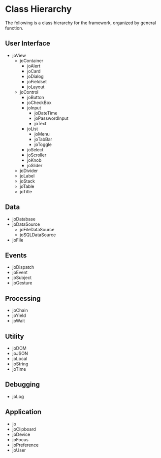 Class Hierarchy
===============

The following is a class hierarchy for the framework, organized
by general function.

User Interface
--------------

* joView
	* joContainer
		* joAlert
		* joCard
		* joDialog
		* joFieldset
		* joLayout
	* joControl
		* joButton
		* joCheckBox
		* joInput
			* joDateTime
			* joPasswordInput
			* joText
		* joList
			* joMenu
			* joTabBar
			* joToggle
		* joSelect
		* joScroller
		* joKnob
		* joSlider
	* joDivider
	* joLabel
	* joStack
	* joTable
	* joTitle

Data
----

* joDatabase
* joDataSource
	* joFileDataSource
	* joSQLDataSource
* joFile

Events
------

* joDispatch
* joEvent
* joSubject
* joGesture

Processing
----------

* joChain
* joYield
* joWait

Utility
-------

* joDOM
* joJSON
* joLocal
* joString
* joTime

Debugging
---------
* joLog

Application
-----------

* jo
* joClipboard
* joDevice
* joFocus
* joPreference
* joUser

